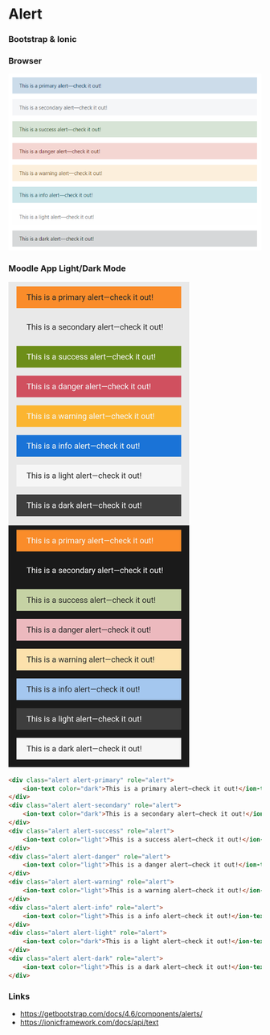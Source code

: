 # Alert

### Bootstrap & Ionic

### Browser
![alert-browser](screenshots/alert-browser.png)

### Moodle App Light/Dark Mode
![alert-app](screenshots/alert-app.png)
![alert-app-dark](screenshots/alert-app-dark.png)

``` HTML
<div class="alert alert-primary" role="alert">
    <ion-text color="dark">This is a primary alert—check it out!</ion-text>
</div>
<div class="alert alert-secondary" role="alert">
    <ion-text color="dark">This is a secondary alert—check it out!</ion-text>
</div>
<div class="alert alert-success" role="alert">
    <ion-text color="light">This is a success alert—check it out!</ion-text>
</div>
<div class="alert alert-danger" role="alert">
    <ion-text color="light">This is a danger alert—check it out!</ion-text>
</div>
<div class="alert alert-warning" role="alert">
    <ion-text color="light">This is a warning alert—check it out!</ion-text>
</div>
<div class="alert alert-info" role="alert">
    <ion-text color="light">This is a info alert—check it out!</ion-text>
</div>
<div class="alert alert-light" role="alert">
    <ion-text color="dark">This is a light alert—check it out!</ion-text>
</div>
<div class="alert alert-dark" role="alert">
    <ion-text color="light">This is a dark alert—check it out!</ion-text>
</div>
```

### Links
- https://getbootstrap.com/docs/4.6/components/alerts/
- https://ionicframework.com/docs/api/text
